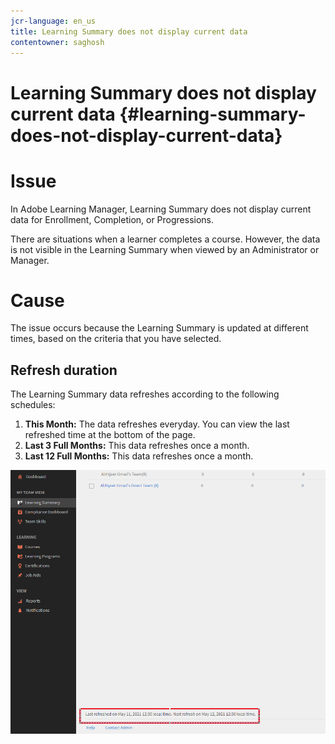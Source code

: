 ```yaml
---
jcr-language: en_us
title: Learning Summary does not display current data
contentowner: saghosh
---
```



# Learning Summary does not display current data {#learning-summary-does-not-display-current-data}

# Issue

In Adobe Learning Manager,&nbsp;Learning Summary does not display current data for Enrollment, Completion, or Progressions.

There are situations when a learner completes a course. However, the data is not visible in the Learning Summary when viewed by an Administrator or Manager.&nbsp;

# Cause

The issue occurs because the Learning Summary is updated at different times,&nbsp;based on the criteria that you have selected.

## Refresh duration

The Learning Summary data refreshes according to the following schedules:

1. **This Month:** The data refreshes everyday. You can view the last refreshed time at the bottom of the page.
1. **Last 3 Full Months:** This data refreshes once a month.&nbsp;
1. **Last 12 Full Months:**&nbsp;This data refreshes once a month.&nbsp;

![](assets/learning-summary.png)

